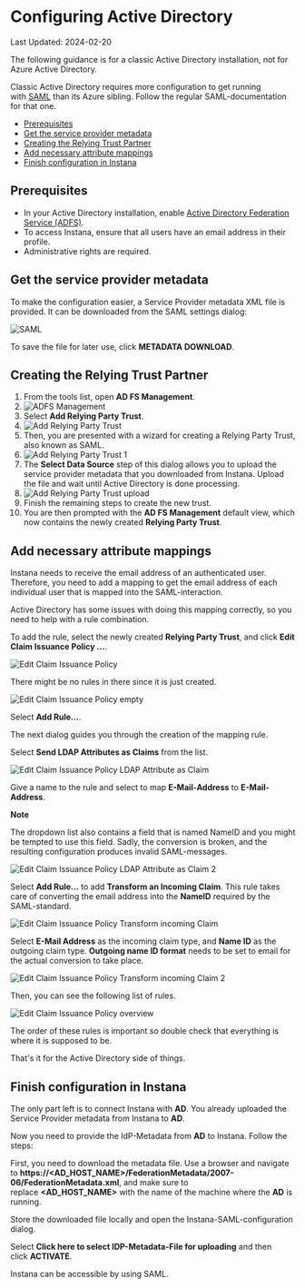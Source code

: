# Configuring Active Directory

Last Updated: 2024-02-20

The following guidance is for a classic Active Directory installation, not for Azure Active Directory.

Classic Active Directory requires more configuration to get running with [SAML](https://www.ibm.com/links?url=https%3A%2F%2Fen.wikipedia.org%2Fwiki%2FSecurity_Assertion_Markup_Language) than its Azure sibling. Follow the regular SAML-documentation for that one.

*   [Prerequisites](https://www.ibm.com/docs/en/instana-observability/current?topic=authentication-configuring-active-directory#prerequisites)
*   [Get the service provider metadata](https://www.ibm.com/docs/en/instana-observability/current?topic=authentication-configuring-active-directory#get-the-service-provider-metadata)
*   [Creating the Relying Trust Partner](https://www.ibm.com/docs/en/instana-observability/current?topic=authentication-configuring-active-directory#creating-the-relying-trust-partner)
*   [Add necessary attribute mappings](https://www.ibm.com/docs/en/instana-observability/current?topic=authentication-configuring-active-directory#add-necessary-attribute-mappings)
*   [Finish configuration in Instana](https://www.ibm.com/docs/en/instana-observability/current?topic=authentication-configuring-active-directory#finish-configuration-in-instana)

## Prerequisites

*   In your Active Directory installation, enable [Active Directory Federation Service (ADFS)](https://www.ibm.com/links?url=https%3A%2F%2Fdocs.microsoft.com%2Fen-us%2Fwindows%2Fdesktop%2Fsrvnodes%2Factive-directory-federation-services).
*   To access Instana, ensure that all users have an email address in their profile.
*   Administrative rights are required.

## Get the service provider metadata

To make the configuration easier, a Service Provider metadata XML file is provided. It can be downloaded from the SAML settings dialog:

![SAML](https://www.ibm.com/docs/en/SSE1JP5_current/src/pages/admin/assets/saml_simple-1.png)

To save the file for later use, click **METADATA DOWNLOAD**.

## Creating the Relying Trust Partner

1.  From the tools list, open **AD FS Management**.
2.  ![ADFS Management](https://www.ibm.com/docs/en/SSE1JP5_current/src/pages/admin/assets/ad-1.png)
3.  Select **Add Relying Party Trust**.
4.  ![Add Relying Party Trust](https://www.ibm.com/docs/en/SSE1JP5_current/src/pages/admin/assets/ad-2.png)
5.  Then, you are presented with a wizard for creating a Relying Party Trust, also known as SAML.
6.  ![Add Relying Party Trust 1](https://www.ibm.com/docs/en/SSE1JP5_current/src/pages/admin/assets/ad-3.png)
7.  The **Select Data Source** step of this dialog allows you to upload the service provider metadata that you downloaded from Instana. Upload the file and wait until Active Directory is done processing.
8.  ![Add Relying Party Trust upload](https://www.ibm.com/docs/en/SSE1JP5_current/src/pages/admin/assets/ad-4.png)
9.  Finish the remaining steps to create the new trust.
10.  You are then prompted with the **AD FS Management** default view, which now contains the newly created **Relying Party Trust**.

## Add necessary attribute mappings

Instana needs to receive the email address of an authenticated user. Therefore, you need to add a mapping to get the email address of each individual user that is mapped into the SAML-interaction.

Active Directory has some issues with doing this mapping correctly, so you need to help with a rule combination.

To add the rule, select the newly created **Relying Party Trust**, and click **Edit Claim Issuance Policy ...**.

![Edit Claim Issuance Policy](https://www.ibm.com/docs/en/SSE1JP5_current/src/pages/admin/assets/ad-5.png)

There might be no rules in there since it is just created.

![Edit Claim Issuance Policy empty](https://www.ibm.com/docs/en/SSE1JP5_current/src/pages/admin/assets/ad-6.png)

Select **Add Rule...**.

The next dialog guides you through the creation of the mapping rule.

Select **Send LDAP Attributes as Claims** from the list.

![Edit Claim Issuance Policy LDAP Attribute as Claim](https://www.ibm.com/docs/en/SSE1JP5_current/src/pages/admin/assets/ad-7.png)

Give a name to the rule and select to map **E-Mail-Address** to **E-Mail-Address**.

  

**Note**

The dropdown list also contains a field that is named NameID and you might be tempted to use this field. Sadly, the conversion is broken, and the resulting configuration produces invalid SAML-messages.

![Edit Claim Issuance Policy LDAP Attribute as Claim 2](https://www.ibm.com/docs/en/SSE1JP5_current/src/pages/admin/assets/ad-8.png)

Select **Add Rule...** to add **Transform an Incoming Claim**. This rule takes care of converting the email address into the **NameID** required by the SAML-standard.

![Edit Claim Issuance Policy Transform incoming Claim](https://www.ibm.com/docs/en/SSE1JP5_current/src/pages/admin/assets/ad-9.png)

Select **E-Mail Address** as the incoming claim type, and **Name ID** as the outgoing claim type. **Outgoing name ID format** needs to be set to email for the actual conversion to take place.

![Edit Claim Issuance Policy Transform incoming Claim 2](https://www.ibm.com/docs/en/SSE1JP5_current/src/pages/admin/assets/ad-10_replaced.png)

Then, you can see the following list of rules.

![Edit Claim Issuance Policy overview](https://www.ibm.com/docs/en/SSE1JP5_current/src/pages/admin/assets/ad-11.png)

The order of these rules is important so double check that everything is where it is supposed to be.

That's it for the Active Directory side of things.

## Finish configuration in Instana

The only part left is to connect Instana with **AD**. You already uploaded the Service Provider metadata from Instana to **AD**.

Now you need to provide the IdP-Metadata from **AD** to Instana. Follow the steps:

First, you need to download the metadata file. Use a browser and navigate to **https://<AD\_HOST\_NAME>/FederationMetadata/2007-06/FederationMetadata.xml**, and make sure to replace **<AD\_HOST\_NAME>** with the name of the machine where the **AD** is running.

Store the downloaded file locally and open the Instana-SAML-configuration dialog.

Select **Click here to select IDP-Metadata-File for uploading** and then click **ACTIVATE**.

Instana can be accessible by using SAML.
